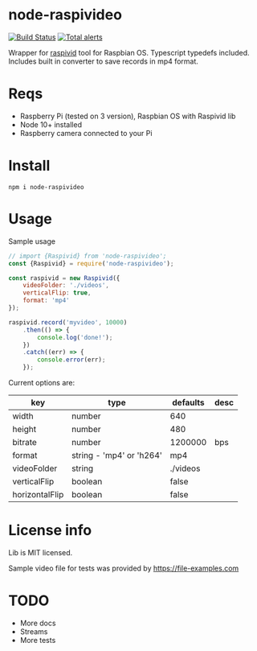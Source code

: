 # node-raspivideo
[![Build Status](https://travis-ci.org/dlukanin/node-raspivideo.svg?branch=master)](https://travis-ci.org/dlukanin/node-raspivideo)
[![Total alerts](https://img.shields.io/lgtm/alerts/g/dlukanin/node-raspivideo.svg?logo=lgtm&logoWidth=18)](https://lgtm.com/projects/g/dlukanin/node-raspivideo/alerts/)

Wrapper for [raspivid](https://www.raspberrypi.org/documentation/usage/camera/raspicam/raspivid.md) tool
for Raspbian OS. Typescript typedefs included. Includes built in converter to save records in mp4 format.

# Reqs

- Raspberry Pi (tested on 3 version), Raspbian OS with Raspivid lib
- Node 10+ installed
- Raspberry camera connected to your Pi

# Install

`npm i node-raspivideo`

# Usage

Sample usage

```javascript
// import {Raspivid} from 'node-raspivideo';
const {Raspivid} = require('node-raspivideo');

const raspivid = new Raspivid({
    videoFolder: './videos',
    verticalFlip: true,
    format: 'mp4'
});

raspivid.record('myvideo', 10000)
    .then(() => {
        console.log('done!');
    })
    .catch((err) => {
        console.error(err);
    });

```

Current options are:

|key|type|defaults|desc|
|---|---|---|---|
|width|number|640|   |
|height|number|480|   |
|bitrate|number|1200000|bps|
|format|string - 'mp4' or 'h264'|mp4||
|videoFolder|string|./videos||
|verticalFlip|boolean|false||
|horizontalFlip|boolean|false||


# License info
Lib is MIT licensed.

Sample video file for tests was provided by https://file-examples.com

# TODO

- More docs
- Streams
- More tests
